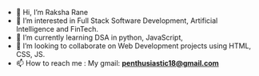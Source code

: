 - 👋 Hi, I’m Raksha Rane
- 👀 I’m interested in Full Stack Software Development, Artificial Intelligence and FinTech.
- 🌱 I’m currently learning DSA in python, JavaScript, 
- 💞️ I’m looking to collaborate on Web Development projects using HTML, CSS, JS. 
- 📫 How to reach me : My gmail: **penthusiastic18@gmail.com**

<!---
rakshaaaa/rakshaaaa is a ✨ special ✨ repository because its `README.md` (this file) appears on your GitHub profile.
You can click the Preview link to take a look at your changes.
--->
